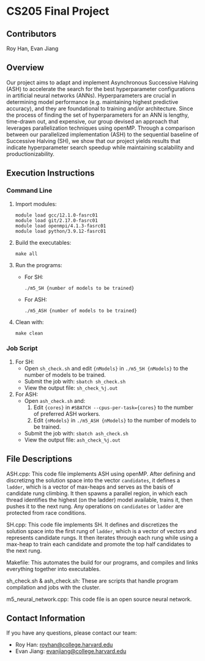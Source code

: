 # CS205 Final Project

## Contributors
Roy Han, Evan Jiang

## Overview
Our project aims to adapt and implement Asynchronous Successive Halving (ASH) to accelerate the search for the best hyperparameter configurations in artificial neural networks (ANNs). Hyperparameters are crucial in determining model performance (e.g. maintaining highest predictive accuracy), and they are foundational to training and/or architecture. Since the process of finding the set of hyperparameters for an ANN is lengthy, time-drawn out, and expensive, our group devised an approach that leverages parallelization techniques using openMP. Through a comparison between our parallelized implementation (ASH) to the sequential baseline of Successive Halving (SH), we show that our project yields results that indicate hyperparameter search speedup while maintaining scalability and productionizability.

## Execution Instructions
### Command Line
1. Import modules:
    ```
    module load gcc/12.1.0-fasrc01
    module load git/2.17.0-fasrc01
    module load openmpi/4.1.3-fasrc01
    module load python/3.9.12-fasrc01
    ```
2. Build the executables:
    ```
    make all
    ```
3. Run the programs:
    - For SH: 
        ```
        ./m5_SH {number of models to be trained}
        ```
    - For ASH:
        ```
        ./m5_ASH {number of models to be trained}
        ```

4. Clean with:
    ```
    make clean
    ```

### Job Script
1. For SH:
    - Open `sh_check.sh` and edit `{nModels}` in `./m5_SH {nModels}` to the number of models to be trained.
    - Submit the job with: `sbatch sh_check.sh`
    - View the output file: `sh_check_%j.out`
2. For ASH:
    - Open `ash_check.sh` and:
        1. Edit `{cores}` in `#SBATCH --cpus-per-task={cores}` to the number of preferred ASH workers.
        2. Edit `{nModels}` in `./m5_ASH {nModels}` to the number of models to be trained.
    - Submit the job with: `sbatch ash_check.sh`
    - View the output file: `ash_check_%j.out`

## File Descriptions
ASH.cpp: This code file implements ASH using openMP. After defining and discretizng the solution space into the vector `candidates`, it defines a `ladder`, which is a vector of max-heaps and serves as the basis of candidate rung climbing. It then spawns a parallel region, in which each thread identifies the highest (on the ladder) model available, trains it, then pushes it to the next rung. Any operations on `candidates` or `ladder` are protected from race conditions.

SH.cpp: This code file implements SH. It defines and discretizes the solution space into the first rung of `ladder`, which is a vector of vectors and represents candidate rungs. It then iterates through each rung while using a max-heap to train each candidate and promote the top half candidates to the next rung.
    
Makefile: This automates the build for our programs, and compiles and links everything together into executables.

sh_check.sh & ash_check.sh: These are scripts that handle program compilation and jobs with the cluster.

m5_neural_network.cpp: This code file is an open source neural network.

## Contact Information
If you have any questions, please contact our team:
- Roy Han: royhan@college.harvard.edu
- Evan Jiang: evanjiang@college.harvard.edu
